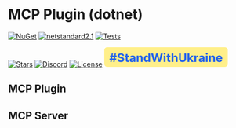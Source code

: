 # MCP Plugin (dotnet)

[![NuGet](https://img.shields.io/nuget/v/com.IvanMurzak.McpPlugin?label=NuGet&labelColor=333A41)](https://www.nuget.org/packages/com.IvanMurzak.McpPlugin/)
[![netstandard2.1](https://img.shields.io/badge/.NET-netstandard2.1-blue?logoColor=white&labelColor=333A41)](https://github.com/IvanMurzak/MCP-Plugin-dotnet)
[![Tests](https://github.com/IvanMurzak/MCP-Plugin-dotnet/actions/workflows/release.yml/badge.svg?branch=main)](https://github.com/IvanMurzak/MCP-Plugin-dotnet/actions/workflows/release.yml)

[![Stars](https://img.shields.io/github/stars/IvanMurzak/MCP-Plugin-dotnet 'Stars')](https://github.com/IvanMurzak/MCP-Plugin-dotnet/stargazers)
[![Discord](https://img.shields.io/badge/Discord-Join-7289da?logo=discord&logoColor=white&labelColor=333A41 'Join')](https://discord.gg/Cgs6nM8BPU)
[![License](https://img.shields.io/github/license/IvanMurzak/MCP-Plugin-dotnet?label=License&labelColor=333A41)](https://github.com/IvanMurzak/MCP-Plugin-dotnet/blob/main/LICENSE)
[![Stand With Ukraine](https://raw.githubusercontent.com/vshymanskyy/StandWithUkraine/main/badges/StandWithUkraine.svg)](https://stand-with-ukraine.pp.ua)

## MCP Plugin

## MCP Server
